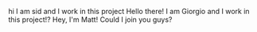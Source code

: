 hi I am sid and I work in this project
Hello there! I am Giorgio and I work in this project!?
Hey, I'm Matt! Could I join you guys?

